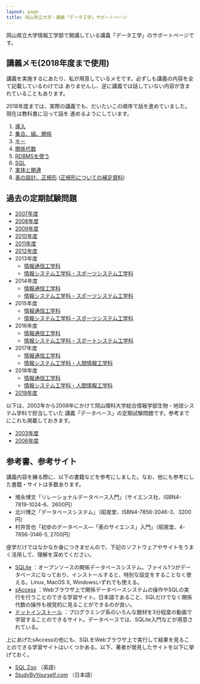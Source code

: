 ```yaml
---
layout: page
title: 岡山県立大学・講義「データ工学」サポートページ
---
```

岡山県立大学情報工学部で開講している講義「データ工学」のサポートページです。

## 講義メモ(2018年度まで使用)

講義を実施するにあたり、私が用意しているメモです。必ずしも講義の内容を全て記載しているわけでは
ありませんし、逆に講義では話していない内容が含まれていることもあります。

2018年度までは、実際の講義でも、だいたいこの順序で話を進めていました。現在は教科書に沿って話を
進めるようにしています。

1. [導入](https://docs.google.com/document/d/1NN2tjvmu3p_e5wTfTuC6L4CqQWupl-VJUwtuKPTG1sw/edit?usp=sharing)
1. [集合、組、関係](https://docs.google.com/document/d/1UKHgC3b_ey5A5omUbqFsPxzgDBrBraRlmTTLjq9jaRY/edit?usp=sharing)
1. [キー](https://docs.google.com/document/d/1IM51oTWrB8OrK7PG_glb6qlsDMiiVVUeSOdnNYeFla8/edit?usp=sharing)
1. [関係代数](https://docs.google.com/document/d/1pHDOKxn6dO6_nDQ0DOULbu1tSfDUk1qeLqYnSe0Fnfo/edit?usp=sharing)
1. [RDBMSを使う](https://docs.google.com/document/d/1J8NwDt8FkzKI5BPnn_lKAHCxAZmYw4-ZTo5_URRsBfQ/edit?usp=sharing)
1. [SQL](https://docs.google.com/document/d/17ZDqKO0HQnnhS2XdMhViD529fYVHagznFZnH6HeL3X8/edit?usp=sharing)
1. [実体と関連](https://docs.google.com/document/d/1UshSjAE4X-KJxdUxld0YxPy-MEmegJjS69xt5P1QEFU/edit?usp=sharing)
1. [表の設計、正規形](https://docs.google.com/document/d/1mQDUE8_foJ3HtXeKJQqufaKB080sSHBNCptrgfO88ag/edit?usp=sharing)
([正規形についての補足資料](https://docs.google.com/document/d/1StfRCgv0T1UC1LiEbJ_RNWaDXg8VxPFIvvQ9ggBuOdM/edit?usp=sharing))

## 過去の定期試験問題

- [2007年度](opu-dataengineering-exam-2007.pdf)
- [2008年度](opu-dataengineering-exam-2008.pdf)
- [2009年度](opu-dataengineering-exam-2009.pdf)
- [2010年度](opu-dataengineering-exam-2010.pdf)
- [2011年度](opu-dataengineering-exam-2011.pdf)
- [2012年度](opu-dataengineering-exam-2012.pdf)
- 2013年度
    - [情報通信工学科](opu-c-dataengineering-exam-2013.pdf)
    - [情報システム工学科・スポーツシステム工学科](opu-cse-ss-dataengineering-exam-2013.pdf)
- 2014年度
    - [情報通信工学科](opu-c-dataengineering-exam-2014.pdf)
    - [情報システム工学科・スポーツシステム工学科](opu-cse-ss-dataengineering-exam-2014.pdf)
- 2015年度
    - [情報通信工学科](opu-c-dataengineering-exam-2015.pdf)
    - [情報システム工学科・スポーツシステム工学科](opu-cse-ss-dataengineering-exam-2015.pdf)
- 2016年度
    - [情報通信工学科](opu-c-dataengineering-exam-2016.pdf)
    - [情報システム工学科・スポートシステム工学科](opu-cse-ss-dataengineering-exam-2016.pdf)
- 2017年度
    - [情報通信工学科](https://docs.google.com/document/d/1AvDnxtjQUC869aoHAUKczgUaAaQAW5rfwyfrJzkKeaw/edit?usp=sharing)
    - [情報システム工学科・人間情報工学科](https://docs.google.com/document/d/1ID1gwuae7_IYNNXWbWguNNi9Ih9UkD_fc2G1rS9lnXQ/edit?usp=sharing)
- 2018年度
    - [情報通信工学科](https://docs.google.com/document/d/1Khjj79BFv1_Vns3glCztfVfiK1u5irJdt47x1BISqoQ/edit?usp=sharing)
    - [情報システム工学科・人間情報工学科](https://docs.google.com/document/d/1Xwf1ECrJa5kWB1AzoCxQxzQv35dzNBZEefmsSZajKEE/edit?usp=sharing)
- [2019年度](https://docs.google.com/document/d/1IR-_oCE0F6mFIlWv5NHtZCLGw8NTzUW1ypiH7E5_c3Y/edit?usp=sharing)

以下は、2002年から2008年にかけて岡山理科大学総合情報学部生物・地球システム学科で担当していた
講義「データベース」の定期試験問題です。参考までにこれも掲載しておきます。

- [2003年度](ous-database-exam-2003.pdf)
- [2006年度](ous-database-exam-2006.pdf)

## 参考書、参考サイト

講義内容を練る際に、以下の書籍などを参考にしました。なお、他にも参考にした書籍・サイトは多数あります。

- 増永博文「リレーショナルデータベース入門」（サイエンス社、ISBN4-7819-1024-6、2600円）
- 北川博之「データベースシステム」（昭晃堂、ISBN4-7856-2046-3、3200円）
- 村井哲也「初歩のデータベース—「表のサイエンス」入門」（昭晃堂、4-7856-3146-5, 2700円）

座学だけではなかなか身につきませんので、下記のソフトウェアやサイトをうまく活用して、理解を深めてください。

- [SQLite](https://www.sqlite.org/) ：オープンソースの関係データベースシステム。ファイル1つがデータベースになっており、インストールすると、特別な設定をすることなく使える。Linux, MacOS X, Windowsいずれでも使える。
- [sAccess](http://saccess.eplang.jp/) ：Webブラウザ上で関係データベースシステムの操作やSQLの実行を行うことのできる学習サイト。日本語であること、SQLだけでなく関係代数の操作も視覚的に見ることができるのが良い。
- [ドットインストール](http://dotinstall.com/) ：プログラミング系のいろんな題材を3分程度の動画で学習することのできるサイト。データベースでは、SQLite入門などが用意されている。

上にあげたsAccessの他にも、SQLをWebブラウザ上で実行して結果を見ることのできる学習サイトはいくつかある。以下、著者が発見したサイトを以下に挙げておく。

- [SQL Zoo](http://sqlzoo.net/) （英語）
- [StudyByYourself.com](http://studybyyourself.com/seminar/sql/course/?lang=ja) （日本語）
